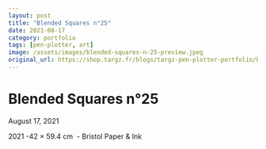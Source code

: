 ```yaml
---
layout: post
title: "Blended Squares n°25"
date: 2021-08-17
category: portfolio
tags: [pen-plotter, art]
image: /assets/images/blended-squares-n-25-preview.jpeg
original_url: https://shop.targz.fr/blogs/targz-pen-plotter-portfolio/blended-squares-n-25
---
```



# Blended Squares n°25
August 17, 2021

2021 -42 × 59.4 cm  - Bristol Paper & Ink

